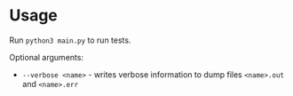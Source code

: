 # Usage

Run `python3 main.py` to run tests.

Optional arguments:
- `--verbose <name>` - writes verbose information to dump files `<name>.out` and `<name>.err`
